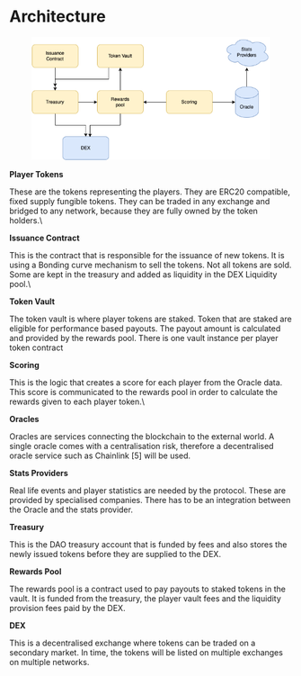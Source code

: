 # Architecture

<figure><img src="../.gitbook/assets/SVT_protocol.drawio.png" alt=""><figcaption></figcaption></figure>

**Player Tokens**

These are the tokens representing the players. They are ERC20 compatible, fixed supply fungible tokens. They can be traded in any exchange and bridged to any network, because they are fully owned by the token holders.\


**Issuance Contract**

This is the contract that is responsible for the issuance of new tokens. It is using a Bonding curve mechanism to sell the tokens. Not all tokens are sold. Some are kept in the treasury and added as liquidity in the DEX Liquidity pool.\


**Token Vault**

The token vault is where player tokens are staked. Token that are staked are eligible for performance based payouts. The payout amount is calculated and provided by the rewards pool. There is one vault instance per player token contract



**Scoring**

This is the logic that creates a score for each player from the Oracle data. This score is communicated to the rewards pool in order to calculate the rewards given to each player token.\


**Oracles**

Oracles are services connecting the blockchain to the external world. A single oracle comes with a centralisation risk, therefore a decentralised oracle service such as Chainlink \[5] will be used.



**Stats Providers**

Real life events and player statistics are needed by the protocol. These are provided by specialised companies. There has to be an integration between the Oracle and the stats provider.



**Treasury**

This is the DAO treasury account that is funded by fees and also stores the newly issued tokens before they are supplied to the DEX.



**Rewards Pool**

The rewards pool is a contract used to pay payouts to staked tokens in the vault. It is funded from the treasury, the player vault fees and the liquidity provision fees paid by the DEX.



**DEX**

This is a decentralised exchange where tokens can be traded on a secondary market. In time, the tokens will be listed on multiple exchanges on multiple networks.

